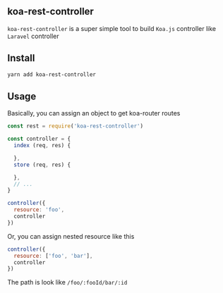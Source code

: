 koa-rest-controller
---

`koa-rest-controller` is a super simple tool to build `Koa.js` controller like `Laravel` controller

## Install
```bash
yarn add koa-rest-controller
```

## Usage
Basically, you can assign an object to get koa-router routes

```js
const rest = require('koa-rest-controller')

const controller = {
  index (req, res) {

  },
  store (req, res) {

  },
  // ...
}

controller({
  resource: 'foo',
  controller
})
```

Or, you can assign nested resource like this
```js
controller({
  resource: ['foo', 'bar'],
  controller
})
```

The path is look like `/foo/:fooId/bar/:id`
